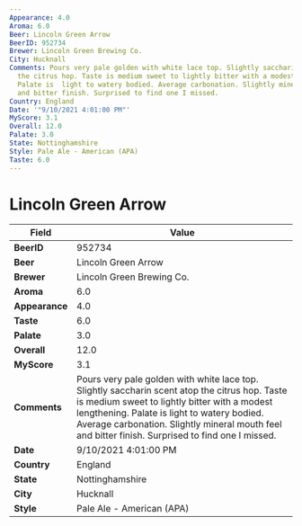 ```yaml
---
Appearance: 4.0
Aroma: 6.0
Beer: Lincoln Green Arrow
BeerID: 952734
Brewer: Lincoln Green Brewing Co.
City: Hucknall
Comments: Pours very pale golden with white lace top. Slightly saccharin scent atop
  the citrus hop. Taste is medium sweet to lightly bitter with a modest lengthening.
  Palate is  light to watery bodied. Average carbonation. Slightly mineral mouth feel
  and bitter finish. Surprised to find one I missed.
Country: England
Date: '"9/10/2021 4:01:00 PM"'
MyScore: 3.1
Overall: 12.0
Palate: 3.0
State: Nottinghamshire
Style: Pale Ale - American (APA)
Taste: 6.0
---
```


# Lincoln Green Arrow

| Field         | Value |
|---------------|-------|
| **BeerID** | 952734 |
| **Beer** | Lincoln Green Arrow |
| **Brewer** | Lincoln Green Brewing Co. |
| **Aroma** | 6.0 |
| **Appearance** | 4.0 |
| **Taste** | 6.0 |
| **Palate** | 3.0 |
| **Overall** | 12.0 |
| **MyScore** | 3.1 |
| **Comments** | Pours very pale golden with white lace top. Slightly saccharin scent atop the citrus hop. Taste is medium sweet to lightly bitter with a modest lengthening. Palate is  light to watery bodied. Average carbonation. Slightly mineral mouth feel and bitter finish. Surprised to find one I missed. |
| **Date** | 9/10/2021 4:01:00 PM |
| **Country** | England |
| **State** | Nottinghamshire |
| **City** | Hucknall |
| **Style** | Pale Ale - American (APA) |
